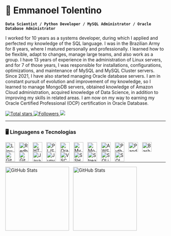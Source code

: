 # 💾 Emmanoel Tolentino

**`Data Scientist / Python Developer / MySQL Administrator / Oracle Database Administrator`**

I worked for 10 years as a systems developer, during which I applied and perfected my knowledge of the SQL language. I was in the Brazilian Army for 8 years, where I matured personally and professionally. I learned how to be flexible, adapt to changes, manage large teams, and also work as a group. I have 13 years of experience in the administration of Linux servers, and for 7 of those years, I was responsible for installations, configurations, optimizations, and maintenance of MySQL and MySQL Cluster servers. Since 2021, I have also started managing Oracle database servers. I am in constant pursuit of evolution and improvement of my knowledge, so I learned to manage MongoDB servers, obtained knowledge of Amazon Cloud administration, acquired knowledge of Data Science, in addition to improving my skills in related areas. I am now on my way to earning my Oracle Certified Professional (OCP) certification in Oracle Database.

<p align="left">
    <a href="https://github.com/etolentino?tab=repositories&sort=stargazers">
        <img 
            alt="Total stars" 
            title="Total GitHub Stars" 
            src="https://custom-icon-badges.demolab.com/github/stars/etolentino?color=55960c&style=for-the-badge&labelColor=488207&logo=star&label=Stars"
        />
    </a>
    <a href="https://github.com/etolentino?tab=followers">
        <img 
            alt="Followers" 
            title="Follow me on GitHub" 
            src="https://custom-icon-badges.demolab.com/github/followers/etolentino?color=236ad3&labelColor=1155ba&style=for-the-badge&logo=github&label=Followers&logoColor=white"
        />
    </a>
    <a href="https://www.linkedin.com/in/emmanoel-cristiano-lopes-tolentino-77919548" target="_blank">
        <img 
            src="https://img.shields.io/badge/-LinkedIn-%230077B5?style=for-the-badge&logo=linkedin&logoColor=white" 
            target="_blank"
        />
    </a>
</p>

---

### 🖥️ Linguagens e Tecnologias

<p align= left>
    <img 
        align="left" 
        alt="Linux Server"
        title="Linux Server" 
        width="30px" 
        style="padding-right: 10px;" 
        src="https://cdn.jsdelivr.net/gh/devicons/devicon@latest/icons/linux/linux-original.svg" 
    />
    <img 
        align="left" 
        alt="Redhat Server"
        title="Redhat Server" 
        width="30px" 
        style="padding-right: 10px;" 
        src="https://cdn.jsdelivr.net/gh/devicons/devicon@latest/icons/redhat/redhat-original.svg" 
    />
    <img 
        align="left" 
        alt="HTML"
        title="HTML" 
        width="30px" 
        style="padding-right: 10px;" 
        src="https://cdn.jsdelivr.net/gh/devicons/devicon@latest/icons/html5/html5-original.svg" 
    />
    <img 
        align="left" 
        alt="PL/SQL Language"
        title="PL/SQL Language" 
        width="30px" 
        style="padding-right: 10px;" 
        src="https://cdn.jsdelivr.net/gh/devicons/devicon@latest/icons/azuresqldatabase/azuresqldatabase-original.svg" 
    />
    <img 
        align="left" 
        alt="Oracle Database"
        title="Oracle Database" 
        width="30px" 
        style="padding-right: 10px;" 
        src="https://cdn.jsdelivr.net/gh/devicons/devicon@latest/icons/oracle/oracle-original.svg" 
    />
    <img 
        align="left" 
        alt="MySQL Database"
        title="MySQL Database" 
        width="30px" 
        style="padding-right: 10px;" 
        src="https://cdn.jsdelivr.net/gh/devicons/devicon@latest/icons/mysql/mysql-original.svg" 
    />
    <img 
        align="left" 
        alt="MongoDB"
        title="MongoDB" 
        width="30px" 
        style="padding-right: 10px;" 
        src="https://cdn.jsdelivr.net/gh/devicons/devicon@latest/icons/mongodb/mongodb-original.svg" 
    />
    <img 
        align="left" 
        alt="AWS Cloud"
        title="AWS Cloud" 
        width="30px" 
        style="padding-right: 10px;" 
        src="https://cdn.jsdelivr.net/gh/devicons/devicon@latest/icons/amazonwebservices/amazonwebservices-original-wordmark.svg" 
    />
    <img 
        align="left" 
        alt="Python"
        title="Python" 
        width="30px" 
        style="padding-right: 10px;" 
        src="https://cdn.jsdelivr.net/gh/devicons/devicon@latest/icons/python/python-original.svg" 
    />
    <img 
        align="left" 
        alt="Pandas"
        title="Pandas" 
        width="30px" 
        style="padding-right: 10px;" 
        src="https://cdn.jsdelivr.net/gh/devicons/devicon@latest/icons/pandas/pandas-original.svg" 
    />
    <img 
        align="left" 
        alt="Bash"
        title="Bash" 
        width="30px" 
        style="padding-right: 10px;" 
        src="https://cdn.jsdelivr.net/gh/devicons/devicon@latest/icons/bash/bash-original.svg" 
    />
    <img 
        align="left" 
        alt="Git"
        title="Git" 
        width="30px" 
        style="padding-right: 10px;" 
        src="https://cdn.jsdelivr.net/gh/devicons/devicon@latest/icons/git/git-original.svg" 
    />
    <img 
        align="left" 
        alt="GitHub"
        title="GitHub" 
        width="30px" 
        style="padding-right: 10px;" 
        src="https://cdn.jsdelivr.net/gh/devicons/devicon@latest/icons/github/github-original.svg" 
    /> 
    <img 
        align="left" 
        alt="Java"
        title="Java" 
        width="30px" 
        style="padding-right: 10px;" 
        src="https://cdn.jsdelivr.net/gh/devicons/devicon@latest/icons/java/java-original.svg" 
    />
    <img 
        align="left" 
        alt="Jupyter"
        title="Jupyter" 
        width="30px" 
        style="padding-right: 10px;" 
        src="https://cdn.jsdelivr.net/gh/devicons/devicon@latest/icons/jupyter/jupyter-original.svg" 
    />
    <img 
        align="left" 
        alt="VSCode"
        title="VSCode" 
        width="30px" 
        style="padding-right: 10px;" 
        src="https://cdn.jsdelivr.net/gh/devicons/devicon@latest/icons/vscode/vscode-original.svg" 
    />
    <img 
        align="left" 
        alt="SSH"
        title="ssh" 
        width="30px" 
        style="padding-right: 10px;" 
        src="https://cdn.jsdelivr.net/gh/devicons/devicon@latest/icons/ssh/ssh-original-wordmark.svg" 
    />
    <img 
        align="left" 
        alt="Streamlit"
        title="Streamlit" 
        width="30px" 
        style="padding-right: 10px;" 
        src="https://cdn.jsdelivr.net/gh/devicons/devicon@latest/icons/streamlit/streamlit-original.svg" 
    />
    <img 
        align="left" 
        alt="SQLite"
        title="SQLite" 
        width="30px" 
        style="padding-right: 10px;" 
        src="https://cdn.jsdelivr.net/gh/devicons/devicon@latest/icons/sqlite/sqlite-original.svg" 
    />
    <img 
        align="left" 
        alt="SQLDeveloper"
        title="SQLDeveloper" 
        width="30px" 
        style="padding-right: 10px;" 
        src="https://cdn.jsdelivr.net/gh/devicons/devicon@latest/icons/sqldeveloper/sqldeveloper-original.svg" 
    />
    <br>
</p>

<br>

---

<p>
  <img 
    align="left" 
    alt="GitHub Stats" 
    height="200" 
    style="padding-right: 10px;" 
    src="https://github-readme-stats.vercel.app/api?username=etolentino&show_icons=true&theme=tokyonight&include_all_commits=true" 
  />

<img 
      align="left" 
      alt="GitHub Stats" 
      height="200" 
      src="https://github-readme-stats.vercel.app/api/top-langs/?username=etolentino&theme=tokyonight&layout=compact&custom_title=Tecnologias&langs_count=9" 
  />

</p>